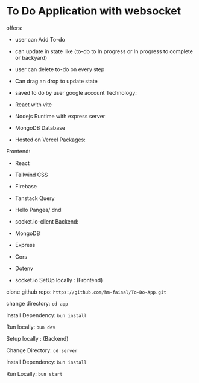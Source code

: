 # To Do Application with websocket

offers:

- user can Add To-do
- can update in state like (to-do to In progress or In progress to complete or backyard)
- user can delete to-do on every step
- Can drag an drop to update state
- saved to do by user google account
  Technology:

- React with vite
- Nodejs Runtime with express server
- MongoDB Database
- Hosted on Vercel
  Packages:

Frontend:

- React
- Tailwind CSS
- Firebase
- Tanstack Query
- Hello Pangea/ dnd
- socket.io-client
  Backend:

- MongoDB
- Express
- Cors
- Dotenv
- socket.io
  SetUp locally : (Frontend)

clone github repo: `https://github.com/hm-faisal/To-Do-App.git`

change directory: `cd app`

Install Dependency: `bun install`

Run locally: `bun dev`

Setup locally : (Backend)

Change Directory: `cd server`

Install Dependency: `bun install`

Run Locally: `bun start`

